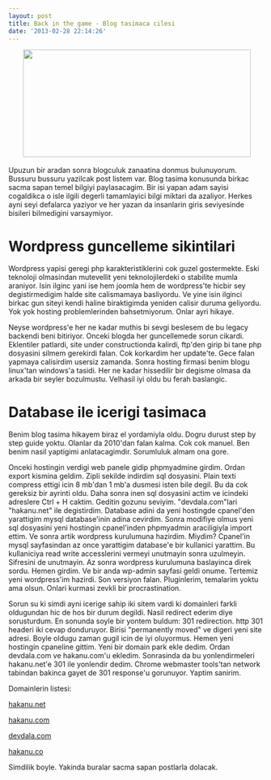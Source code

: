 ```yaml
---
layout: post
title: Back in the game - Blog tasimaca cilesi
date: '2013-02-28 22:14:26'
---
```


<p style="text-align: center;"> <a href="http://devdala.files.wordpress.com/2013/02/tumblr_m8hj7okpil1ryief6o1_500.gif"><img class="aligncenter" alt="" src="http://devdala.files.wordpress.com/2013/02/tumblr_m8hj7okpil1ryief6o1_500.gif" width="450" height="212" /></a></p>
Upuzun bir aradan sonra blogculuk zanaatina donmus bulunuyorum. Bussuru bussuru yazilcak post listem var. Blog tasima konusunda birkac sacma sapan temel bilgiyi paylasacagim. Bir isi yapan adam sayisi cogaldikca o isle ilgili degerli tamamlayici bilgi miktari da azaliyor. Herkes ayni seyi defalarca yaziyor ve her yazan da insanlarin giris seviyesinde bisileri bilmedigini varsaymiyor.
<h1>Wordpress guncelleme sikintilari</h1>
Wordpress yapisi geregi php karakteristiklerini cok guzel gostermekte. Eski teknoloji olmasindan mutevellit yeni teknolojilerdeki o stabilite mumla araniyor. Isin ilginc yani ise hem joomla hem de wordpress'te hicbir sey degistirmedigim halde site calismamaya basliyordu. Ve yine isin ilginci birkac gun siteyi kendi haline biraktigimda yeniden calisir duruma geliyordu. Yok yok hosting problemlerinden bahsetmiyorum. Onlar ayri hikaye.

Neyse wordpress'e her ne kadar muthis bi sevgi beslesem de bu legacy backendi beni bitiriyor. Onceki blogda her guncellemede sorun cikardi. Eklentiler patlardi, site under constructionda kalirdi, ftp'den girip bi tane php dosyasini silmem gerekirdi falan. Cok korkardim her update'te. Gece falan yapmaya calisirdim usersiz zamanda. Sonra hosting firmasi benim blogu linux'tan windows'a tasidi. Her ne kadar hissedilir bir degisme olmasa da arkada bir seyler bozulmustu. Velhasil iyi oldu bu ferah baslangic.
<h1>Database ile icerigi tasimaca</h1>
Benim blog tasima hikayem biraz el yordamiyla oldu. Dogru durust step by step guide yoktu. Olanlar da 2010'dan falan kalma. Cok cok manuel. Ben benim nasil yaptigimi anlatacagimdir. Sorumluluk almam ona gore.

Onceki hostingin verdigi web panele gidip phpmyadmine girdim. Ordan export kismina geldim. Zipli sekilde indirdim sql dosyasini. Plain texti compress ettigi icin 8 mb'dan 1 mb'a dusmesi isten bile degil. Bu da cok gereksiz bir ayrinti oldu. Daha sonra inen sql dosyasini actim ve icindeki adreslere Ctrl + H caktim. Geditin gozunu seviyim. "devdala.com"lari "hakanu.net" ile degistirdim. Database adini da yeni hostingde cpanel'den yarattigim mysql database'inin adina cevirdim. Sonra modifiye olmus yeni sql dosyasini yeni hostingin cpanel'inden phpmyadmin araciligiyla import ettim. Ve sonra artik wordpress kurulumuna hazirdim. Miydim? Cpanel'in mysql sayfasindan az once yarattigim database'e bir kullanici yarattim. Bu kullaniciya read write accesslerini vermeyi unutmayin sonra uzulmeyin. Sifresini de unutmayin. Az sonra wordpress kurulumuna baslayinca direk sordu. Hemen girdim. Ve bir anda wp-admin sayfasi geldi onume. Tertemiz yeni wordpress'im hazirdi. Son versiyon falan. Pluginlerim, temalarim yoktu ama olsun. Onlari kurmasi zevkli bir procrastination.

Sorun su ki simdi ayni icerige sahip iki sitem vardi ki domainleri farkli oldugundan hic de hos bir durum degildi. Nasil redirect ederim diye sorusturdum. En sonunda soyle bir yontem buldum: 301 redirection. http 301 headeri iki cevap donduruyor. Birisi "permanently moved" ve digeri yeni site adresi. Boyle oldugu zaman gugil icin de iyi oluyormus. Hemen yeni hostingin cpaneline gittim. Yeni bir domain park ekle dedim. Ordan devdala.com ve hakanu.com'u ekledim. Sonrasinda da bu yonlendirmeleri hakanu.net'e 301 ile yonlendir dedim. Chrome webmaster tools'tan network tabindan bakinca gayet de 301 response'u gorunuyor. Yaptim sanirim.

Domainlerin listesi:

<a href="http://hakanu.net" target="_blank">hakanu.net</a>

<a href="http://hakanu.com" target="_blank">hakanu.com</a>

<a href="http://devdala.com" target="_blank">devdala.com</a>

<a href="http://hakanu.co" target="_blank">hakanu.co</a>

Simdilik boyle. Yakinda buralar sacma sapan postlarla dolacak.